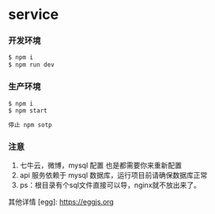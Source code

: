 # service

### 开发环境

```bash
$ npm i
$ npm run dev
```

### 生产环境

```bash
$ npm i
$ npm start

停止 npm sotp
```

### 注意

1. 七牛云，微博，mysql 配置 也是都需要你来重新配置
2. api 服务依赖于 mysql 数据库，运行项目前请确保数据库正常
3. ps：根目录有个sql文件直接可以导，nginx就不放出来了。

其他详情 [egg]: https://eggjs.org
